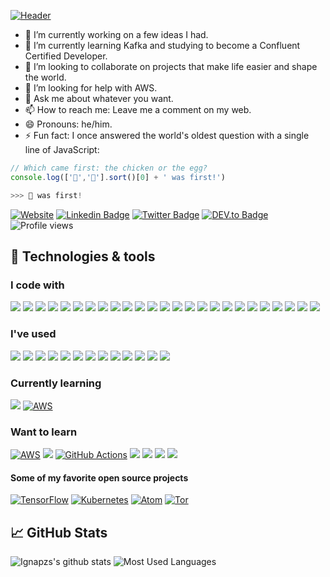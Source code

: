 [![Header](https://github.com/ignapzs/ignapzs/raw/master/banner.gif)](https://www.youtube.com/watch?v=dQw4w9WgXcQ)

- 🔭 I’m currently working on a few ideas I had.
- 🌱 I’m currently learning Kafka and studying to become a Confluent Certified Developer.
- 👯 I’m looking to collaborate on projects that make life easier and shape the world.
- 🤔 I’m looking for help with AWS.
- 💬 Ask me about whatever you want.
- 📫 How to reach me: Leave me a comment on my web.
- 😄 Pronouns: he/him.
- ⚡ Fun fact: I once answered the world's oldest question with a single line of JavaScript:

```javascript
// Which came first: the chicken or the egg?
console.log(['🥚','🐔'].sort()[0] + ' was first!')

>>> 🐔 was first!
```

[![Website](https://img.shields.io/badge/Website-ignapzs-informational?style=flat-square&logoColor=white)](http://www.ignapzs.net)
[![Linkedin Badge](https://img.shields.io/badge/-ignapzs-blue?style=flat-square&logo=Linkedin&logoColor=white&link=https://www.linkedin.com/in/ignapzs/)](https://www.linkedin.com/in/ignapzs/)
[![Twitter Badge](https://img.shields.io/badge/-@ignapzs.net-1ca0f1?style=flat-square&labelColor=1ca0f1&logo=twitter&logoColor=white&link=https://twitter.com/ignapzs_net)](https://twitter.com/ignapzs_net)
[![DEV.to Badge](https://img.shields.io/badge/-ignapzs-%230A0A0A?style=flat-square&logo=DEV.to&logoColor=white&link=https://dev.to/ignapzs)](https://dev.to/ignapzs)
![Profile views](https://gpvc.arturio.dev/ignapzs)



## 🔧 Technologies & tools

### I code with
  ![](https://img.shields.io/badge/OS-Windows-informational?style=flat&logo=windows&logoColor=white&color=2bbc8a)
  ![](https://img.shields.io/badge/OS-Linux-informational?style=flat&logo=linux&logoColor=white&color=2bbc8a)
  ![](https://img.shields.io/badge/Editor-eclipse-informational?style=flat&logo=eclipse&logoColor=white&color=2bbc8a)
  ![](https://img.shields.io/badge/Code-Java-informational?style=flat&logo=java&logoColor=white&color=2bbc8a)
  ![](https://img.shields.io/badge/Code-Spring-informational?style=flat&logo=spring&logoColor=white&color=2bbc8a)
  ![](https://img.shields.io/badge/Code-HTML5-informational?style=flat&logo=html5&logoColor=white&color=2bbc8a)
  ![](https://img.shields.io/badge/Code-JavaScript-informational?style=flat&logo=javascript&logoColor=white&color=2bbc8a)
  ![](https://img.shields.io/badge/Code-jQuery-informational?style=flat&logo=jQuery&logoColor=white&color=2bbc8a)
  ![](https://img.shields.io/badge/Code-CSS3-informational?style=flat&logo=css3&logoColor=white&color=2bbc8a)
  ![](https://img.shields.io/badge/Tools-Docker-informational?style=flat&logo=docker&logoColor=white&color=2bbc8a)
  ![](https://img.shields.io/badge/Tools-Red_Hat_OpenShift-informational?style=flat&logo=red-hat-open-shift&logoColor=white&color=2bbc8a)
  ![](https://img.shields.io/badge/DB-OracleSQL-informational?style=flat&logo=oracle&logoColor=white&color=2bbc8a)
  ![](https://img.shields.io/badge/DB-DB2-informational?style=flat&logo=ibm&logoColor=white&color=2bbc8a)
  ![](https://img.shields.io/badge/API_Management-Swagger-informational?style=flat&logo=swagger&logoColor=white&color=2bbc8a)
  ![](https://img.shields.io/badge/Testing-JUnit-informational?style=flat&logo=verizon&logoColor=white&color=2bbc8a)
  ![](https://img.shields.io/badge/Shell-Bash-informational?style=flat&logo=gnu-bash&logoColor=white&color=2bbc8a)
  ![](https://img.shields.io/badge/CVS-Git-informational?style=flat&logo=git&logoColor=white&color=2bbc8a)
  ![](https://img.shields.io/badge/CVS-Subversion-informational?style=flat&logo=subversion&logoColor=white&color=2bbc8a)
  ![](https://img.shields.io/badge/Tools-Maven-informational?style=flat&logo=apache-maven&logoColor=white&color=2bbc8a)
  ![](https://img.shields.io/badge/Tools-Gradle-informational?style=flat&logo=gradle&logoColor=white&color=2bbc8a)
  ![](https://img.shields.io/badge/Tools-SonarQube-informational?style=flat&logo=sonarqube&logoColor=white&color=2bbc8a)
  ![](https://img.shields.io/badge/Tools-SonarLint-informational?style=flat&logo=sonarlint&logoColor=white&color=2bbc8a)
  ![](https://img.shields.io/badge/Tools-Confluence-informational?style=flat&logo=confluence&logoColor=white&color=2bbc8a)
  ![](https://img.shields.io/badge/Tools-JIRA-informational?style=flat&logo=jira&logoColor=white&color=2bbc8a)
  ![](https://img.shields.io/badge/Tools-Microsoft_Teams-informational?style=flat&logo=microsoft-teams&logoColor=white&color=2bbc8a)


### I've used
  ![](https://img.shields.io/badge/Code-Android-informational?style=flat&logo=android&logoColor=white&color=2bbc8a)
  ![](https://img.shields.io/badge/Code-Angular-informational?style=flat&logo=angular&logoColor=white&color=2bbc8a)
  ![](https://img.shields.io/badge/Code-Bootstrap-informational?style=flat&logo=bootstrap&logoColor=white&color=2bbc8a)
  ![](https://img.shields.io/badge/Code-Node.js-informational?style=flat&logo=node.js&&logoColor=white&color=2bbc8a)
  ![](https://img.shields.io/badge/Code-C-informational?style=flat&logo=c&logoColor=white&color=2bbc8a)
  ![](https://img.shields.io/badge/Code-C++-informational?style=flat&logo=C%2B%2B&&logoColor=white&color=2bbc8a)
  ![](https://img.shields.io/badge/Code-NFC-informational?style=flat&logo=nfc&logoColor=white&color=2bbc8a)
  ![](https://img.shields.io/badge/Testing-Jasmine-informational?style=flat&logo=jasmine&logoColor=white&color=2bbc8a)
  ![](https://img.shields.io/badge/DB-MySQL-informational?style=flat&logo=mysql&logoColor=white&color=2bbc8a)
  ![](https://img.shields.io/badge/DB-PostgreSQL-informational?style=flat&logo=postgresql&logoColor=white&color=2bbc8a)
  ![](https://img.shields.io/badge/DB-MongoDB-informational?style=flat&logo=mongodb&logoColor=white&color=2bbc8a)
  ![](https://img.shields.io/badge/Typesetting-LaTeX-informational?style=flat&logo=LaTeX&logoColor=white&color=2bbc8a)
  ![](https://img.shields.io/badge/Tools-Make-informational?style=flat&logo=cmake&logoColor=white&color=2bbc8a)

### Currently learning
  ![](https://img.shields.io/badge/Tools-Apache_Kafka-informational?style=flat&logo=apache-kafka&logoColor=white&color=2bbc8a)
  [![AWS](https://img.shields.io/badge/Cloud_Computing-AWS-informational?style=flat&logo=amazon-aws&logoColor=white&color=2bbc8a)](https://aws.amazon.com/)

### Want to learn
  [![AWS](https://img.shields.io/badge/Cloud_Computing-AWS-informational?style=flat&logo=amazon-aws&logoColor=white&color=2bbc8a)](https://aws.amazon.com/)
  ![](https://img.shields.io/badge/Tools-Apache_Kafka-informational?style=flat&logo=apache-kafka&logoColor=white&color=2bbc8a)
  [![GitHub Actions](https://img.shields.io/badge/Tools-GitHub_Actions-informational?style=flat&logo=github-actions&logoColor=white&color=2bbc8a)](https://github.com/features/actions)
  ![](https://img.shields.io/badge/Code-Python-informational?style=flat&logo=python&logoColor=white&color=2bbc8a)
  ![](https://img.shields.io/badge/Code-Kotlin-informational?style=flat&logo=kotlin&logoColor=white&color=2bbc8a)
  ![](https://img.shields.io/badge/Tools-Kubernetes-informational?style=flat&logo=kubernetes&logoColor=white&color=2bbc8a)
  ![](https://img.shields.io/badge/Tools-Redis-informational?style=flat&logo=redis&logoColor=white&color=2bbc8a)


#### Some of my favorite open source projects
  [![TensorFlow](https://img.shields.io/badge/-TensorFlow-000000?style=flat&logo=tensorflow&logoColor=FF6F00)](https://www.torproject.org/)
  [![Kubernetes](https://img.shields.io/badge/-Kubernetes-000000?style=flat&logo=kubernetes&logoColor=326CE5)](https://kubernetes.io/)
  [![Atom](https://img.shields.io/badge/-Atom-000000?style=flat&logo=atom&logoColor=66595C)](https://atom.io/)
  [![Tor](https://img.shields.io/badge/-Tor-000000?style=flat&logo=tor&logoColor=7E4798)](https://www.torproject.org/)


## &#x1f4c8; GitHub Stats
  ![Ignapzs's github stats](https://github-readme-stats.vercel.app/api?username=ignapzs&show_icons=true&theme=dark)
  ![Most Used Languages](https://github-readme-stats.vercel.app/api/top-langs/?username=ignapzs&title_color=ffffff&text_color=c9cacc&icon_color=2bbc8a&bg_color=1d1f21)
